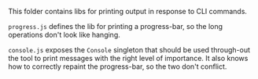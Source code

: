This folder contains libs for printing output in response to CLI commands.

`progress.js` defines the lib for printing a progress-bar, so the long
operations don't look like hanging.

`console.js` exposes the `Console` singleton that should be used through-out the
tool to print messages with the right level of importance. It also knows how to
correctly repaint the progress-bar, so the two don't conflict.
